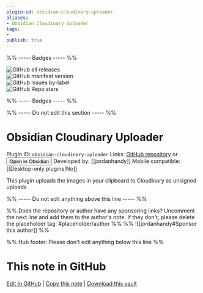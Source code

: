 ```yaml
---
plugin-id: obsidian-cloudinary-uploader
aliases:
- Obsidian Cloudinary Uploader
tags: 
- 
publish: true
---
```


%% ----- Badges ----- %%

![GitHub all releases](https://img.shields.io/github/downloads/jordanhandy/obsidian-cloudinary-uploader/total?color=573E7A&logo=github&style=for-the-badge)   
![GitHub manifest version](https://img.shields.io/github/manifest-json/v/jordanhandy/obsidian-cloudinary-uploader?color=573E7A&logo=github&style=for-the-badge)   
![GitHub issues by-label](https://img.shields.io/github/issues/jordanhandy/obsidian-cloudinary-uploader/help%20wanted?color=573E7A&logo=github&style=for-the-badge)   
![GitHub Repo stars](https://img.shields.io/github/stars/jordanhandy/obsidian-cloudinary-uploader?color=573E7A&logo=github&style=for-the-badge)

%% ----- Badges ----- %%

%% ----- Do not edit this section ----- %%

# Obsidian Cloudinary Uploader

Plugin ID: `obsidian-cloudinary-uploader`
Links: [GitHub repository](https://github.com/jordanhandy/obsidian-cloudinary-uploader) or [<button id=HH>Open in Obsidian</button>](obsidian://show-plugin?id=obsidian-cloudinary-uploader)
Developed by: [[jordanhandy]]
Mobile compatible: [[Desktop-only plugins|No]]

This plugin uploads the images in your clipboard to Cloudinary as unsigned uploads

%% ----- Do not edit anything above this line ----- %% 

%% Does the repository or author have any sponsoring links? Uncomment the next line and add them to the author's note. If they don't, please delete the placeholder tag: #placeholder/author %%
%% ![[jordanhandy#Sponsor this author]] %%

%% Hub footer: Please don't edit anything below this line %%

# This note in GitHub

<span class="git-footer">[Edit In GitHub](https://github.dev/obsidian-community/obsidian-hub/blob/main/02%20-%20Community%20Expansions/02.05%20All%20Community%20Expansions/Plugins/obsidian-cloudinary-uploader.md "git-hub-edit-note") | [Copy this note](https://raw.githubusercontent.com/obsidian-community/obsidian-hub/main/02%20-%20Community%20Expansions/02.05%20All%20Community%20Expansions/Plugins/obsidian-cloudinary-uploader.md "git-hub-copy-note") | [Download this vault](https://github.com/obsidian-community/obsidian-hub/archive/refs/heads/main.zip "git-hub-download-vault") </span>

